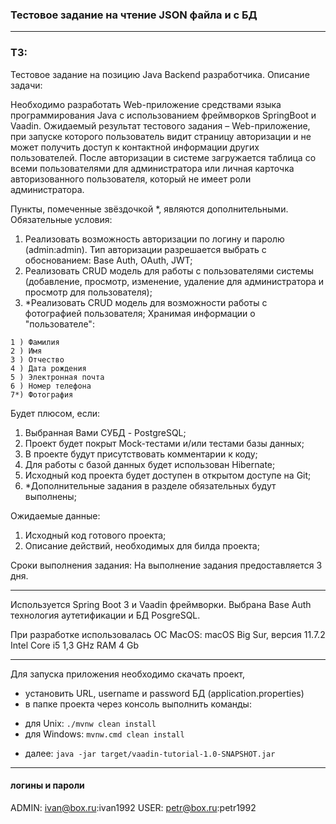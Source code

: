 ### Тестовое задание на чтение JSON файла и с БД

---

### ТЗ:
Тестовое задание на позицию Java Backend разработчика.
Описание задачи:

Необходимо разработать Web-приложение средствами языка программирования Java
с использованием фреймворков SpringBoot и Vaadin.
Ожидаемый результат тестового задания – Web-приложение, при запуске которого
пользователь видит страницу авторизации и не может получить доступ к
контактной информации других пользователей. После авторизации в системе
загружается таблица со всеми пользователями для администратора или личная
карточка авторизованного пользователя, который не имеет роли администратора.

Пункты, помеченные звёздочкой *, являются дополнительными.
Обязательные условия:

1. Реализовать возможность авторизации по логину и паролю (admin:admin). Тип
авторизации разрешается выбрать с обоснованием: Base Auth, OAuth, JWT;
2. Реализовать CRUD модель для работы с пользователями системы (добавление,
просмотр, изменение, удаление для администратора и просмотр для
пользователя);
3. *Реализовать CRUD модель для возможности работы с фотографией
пользователя;
Хранимая информации о "пользователе":
```
1 ) Фамилия
2 ) Имя
3 ) Отчество
4 ) Дата рождения
5 ) Электронная почта
6 ) Номер телефона
7*) Фотография
```

Будет плюсом, если:
1. Выбранная Вами СУБД - PostgreSQL;
2. Проект будет покрыт Mock-тестами и/или тестами базы данных;
3. В проекте будут присутствовать комментарии к коду;
4. Для работы с базой данных будет использован Hibernate;
5. Исходный код проекта будет доступен в открытом доступе на Git;
6. *Дополнительные задания в разделе обязательных будут выполнены;

Ожидаемые данные:
1. Исходный код готового проекта;
2. Описание действий, необходимых для билда проекта;

Сроки выполнения задания:
На выполнение задания предоставляется 3 дня.

---
Используется Spring Boot 3 и Vaadin фреймворки.
Выбрана Base Auth технология аутетификации и БД PosgreSQL.

При разработке использовалась ОС MacOS:
macOS Big Sur, версия 11.7.2
Intel Core i5 1,3 GHz
RAM 4 Gb

--- 

Для запуска приложения необходимо скачать проект,

- установить URL, username и password БД (application.properties)
- в папке проекта через консоль выполнить команды:
* для Unix: `./mvnw clean install`
* для Windows: `mvnw.cmd clean install`
- далее:
  `java -jar target/vaadin-tutorial-1.0-SNAPSHOT.jar`
--- 

#### логины и пароли
ADMIN: ivan@box.ru:ivan1992
USER: petr@box.ru:petr1992
